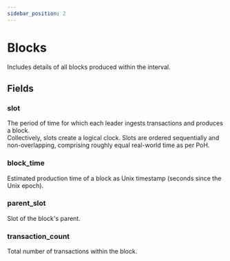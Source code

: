 ```yaml
---
sidebar_position: 2
---
```


# Blocks

Includes details of all blocks produced within the interval.

## Fields

### slot
The period of time for which each leader ingests transactions and produces a block.<br/>
Collectively, slots create a logical clock. Slots are ordered sequentially and non-overlapping, comprising roughly equal real-world time as per PoH.
### block_time
Estimated production time of a block as Unix timestamp (seconds since the Unix epoch).
### parent_slot
Slot of the block's parent.
### transaction_count
Total number of transactions within the block.